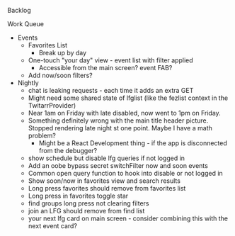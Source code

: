 Backlog


Work Queue
* Events
  * Favorites List
    * Break up by day
  * One-touch "your day" view - event list with filter applied
    * Accessible from the main screen? event FAB?
  * Add now/soon filters?
* Nightly
  * chat is leaking requests - each time it adds an extra GET
  * Might need some shared state of lfglist (like the fezlist context in the TwitarrProvider)
  * Near 1am on Friday with late disabled, now went to 1pm on Friday.
  * Something definitely wrong with the main title header picture. Stopped rendering late night st one point. Maybe I have a math problem?
    * Might be a React Development thing - if the app is disconnected from the debugger?
  * show schedule but disable lfg queries if not logged in
  * Add an oobe bypass secret switchFilter now and soon events
  * Common open query function to hook into disable or not logged in
  * Show soon/now in favorites view and search results
  * Long press favorites should remove from favorites list
  * Long press in favorites toggle star
  * find groups long press not clearing filters
  * join an LFG should remove from find list
  * your next lfg card on main screen - consider combining this with the next event card?
